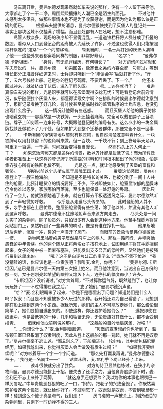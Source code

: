 　　马车离开后，曼弗尔德发现果然就如车夫说的那样，没有一个人留下来等他，大家都走了个一干二净，周围熙熙攘攘的人潮已全是陌生的面孔。
　　不过他并未感到太多沮丧，做那些事情本也不是为了收获感谢，而是因为他认为那么做是正确的而已。
　　根据车夫提供的消息，曼弗尔德很快找到了灰堡人的登记处——事实上那块区域不仅挂满了横幅，而且到处都有人在吆喝，想不注意都难。
　　尽管人数众多，现场的秩序却不显得混乱，一道道铁栏杆将人群分成了折叠的数股，看似从入口到登记台的距离被人为延长了许多，不过这也使得人们只能按照栏杆限定的“道路”一个个向前移动。
　　轮到他时，一名士兵打扮的灰堡人接待了他——这些外来者都穿着同样的制服，非常好辨认。
　　“名字？”
　　“曼弗尔德.卡斯坦因。”
　　“身份，有无犯罪经历，有何特长？”
　　对方的询问过程就和车夫所说的一样，曼弗尔德一一如实回答，像家世之类的内容全都一句带过，等到特长部分正准备详细道来时，士兵却只听到一个“能读会写”后就打断了他，“行了，去六号栈桥上船。这是你的登记号码牌，不要弄丢了。下一个。”
　　他还未回过神来，就被挤出了队伍，进入了码头区。
　　呃……这样就行了？
　　难道真像车夫说的那样，光是识字就可以在灰堡混得安枕无忧？可是看登记台前的情况，似乎随便拉个灰堡人来，都懂得读写文字啊？在排队的时候曼弗尔德就注意到了，那群记录者换了好几轮，有时候甚至是临时找的监管秩序的士兵应急，也没见出现什么岔子。
　　这一情况让他颇有些迷惑。
　　而且灰堡人给他的牌子仿佛也暗藏玄机——那竟然是一块铁牌，一头还挂着麻绳，完全可以戴在脖子上当项链。牌子上凹刻着一连串符号，大概跟他登记时的编号有关。这么小小的一块金属牌找铁匠做花不了几个钱，但如果扩大到整个迁移者群体，那便完全不是一回事了。
　　卡斯坦因的家族领地以前就有铁匠铺，他自然清楚这意味着什么。一块铁牌可以用打铁留下的边角料来做，但一百块、一千块不行；刻上符号半天足以，可重复一百遍、一千遍，时间就会变得相当漫长。
　　然而码头上的人何止一千？
　　如果沉池湾每天都是这样的情景，数以万计都是往低了说！而为所有迁移者都准备上一块这样的登记牌？所需要的材料和时间根本超出了他的想象，怕是集齐狼心所有的铁匠也做不到。
　　光是这一点，就让他感受到了灰堡的富有和奢侈。
　　明明以前这个头衔应属于晨曦王国才对。
　　带着这份感慨，曼弗尔德登上了一艘三桅海船。
　　不知道是不是特长的关系，他被分到了一间十人共住的舱室，比预计睡货仓的情况要好上不少。不过即使如此，舱室里浓郁的腥臊味仍令他难以忍受，家族哪怕再落魄，至少也能保证一处舒适的卧房。
　　因此只待了一会儿，他就狼狈地逃了出来。就在打算去甲板透透风之际，曼弗尔德忽然听到了一声轻微的呼救。
　　似乎是从走道尽头传来的。
　　此时登船的人并不多，水手也都在上层忙碌，整层船舱显得有些空荡，除了他以外，并没有其他人听到这声呼救。
　　曼弗尔德毫不犹豫地朝声音来源方向走去。
　　尽头处是一间关实了的杂物间，除了船员外，只怕很少有人会到这种地方来。他轻手轻脚地将耳朵贴到门上，果然听到了一些异样的响动，像是有谁在挣扎一般。
　　他果断地退后两步，沉肩一冲，碰的一声撞开了房门。
　　而眼前的景象令曼弗尔德微微一愣。
　　杂物间里站着的男子居然是马车上的熟人，那位一路同行、并嘲笑他愚蠢的中年贵族。他的两个随从正将两名女子按在地上，试图用绳子将其手脚捆绑起来。女子的嘴中被一团麻布塞住，只能发出支支吾吾的低吟声，显然她们是被强行带到这里来的。
　　“哦？这不是自诩为公正的傻子么？”贵族不慌不忙道，“我没猜错的话，你应该也是一位贵族吧？我叫麦.金利，你呢？”
　　“曼弗尔德.卡斯坦因。”这已是曼弗尔德一天内第三次报上姓名。而且他注意到，当说出自己身份的那一刻，女子刚刚亮起希望的眼神又熄灭下去，连挣扎的幅度都小了许多。
　　“卡斯坦因？没听说过。”对方耸耸肩，“不过算你运气好，既然碰到了，也让你玩玩好了——不过得排在我之后。”
　　“放了她们。”曼弗尔德沉声道。
　　“哈？”麦.金利眼睛眯了起来，“你是不是哪里出了问题？知道她们是什么人吗？奴隶！而且是不知道被多少人玩过的那种。我开始还以为自己看错了，没想到能在船上碰到这两个小东西。据我所知，她们的主人不可能放走她们，那么结论很简单了，她们是擅自逃出来的。即使这样，你还要护着她们么？”
　　逃奴即使在奴隶中，也是最低等的一种，几乎和牲畜无异，无论贵族对其做什么，都不会受到指责。
　　但就如他之前所说的那样。
　　“这艘船的目的地是灰堡，对吧？”
　　“……你想说什么？”麦.金利阴着脸道。
　　“灰堡的宣传想必你也听到了，温布顿王室已经取消了奴隶制度，因此从登上这艘船的那一刻起，她们就不再是奴隶了。”曼弗尔德毫不退让道。“而且别忘了，下船后还有一轮审核，其中就包括犯罪经历，如果我说出来，你觉得灰堡人会当做没有发生过吗？”
　　“如果我非要继续呢？”对方咬着牙一个字一个字问道。
　　“那么先打赢我再说。”曼弗尔德撸起袖子，“我可是一名骑士——”
　　话音未落，麦.金利手下就已经扑了上来。
　　……
　　战斗很快就分出了胜负。
　　对方的侍卫显然也练过，在狭小的杂物间里，曼弗尔德没能撑上十招，便失去了还手之力。当他鼻青脸肿倒下时，麦.金利还不忘上来补了两脚。
　　“就这身手还想耍帅？我以为你的本事也跟嘴巴一样厉害呢。”中年贵族恶狠狠的呸了一口，“妈的，把老子的兴致全毁了。你既然喜欢护着这两个贱货，就让给你好了。不过别忘了，奴隶就是奴隶，不管到哪里都一样！碰到这么个傻子真是晦气，我们走！”
　　房门碰的一声被关上，拥挤破烂的杂物间里，只剩下一时动弹不得的三人。
